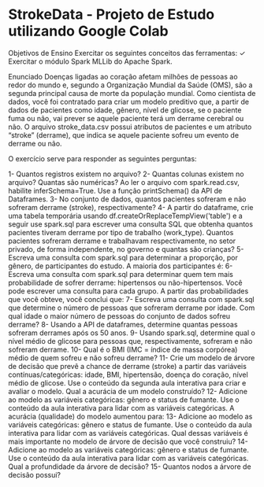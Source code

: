# StrokeData - Projeto de Estudo utilizando Google Colab

Objetivos de Ensino
Exercitar os seguintes conceitos das ferramentas:
✓ Exercitar o módulo Spark MLLib do Apache Spark.

Enunciado
Doenças ligadas ao coração afetam milhões de pessoas ao redor do mundo e, segundo a Organização Mundial da Saúde (OMS), são a segunda principal causa de morte da população mundial. Como cientista de dados, você foi contratado para criar um modelo preditivo que, a partir de dados de pacientes como idade, gênero, nível de glicose, se o paciente fuma ou não, vai prever se aquele paciente terá um derrame cerebral ou não.
O arquivo stroke_data.csv possui atributos de pacientes e um atributo “stroke” (derrame), que indica se aquele paciente sofreu um evento de derrame ou não.

O exercício serve para responder as seguintes perguntas:

1- Quantos registros existem no arquivo?
2- Quantas colunas existem no arquivo? Quantas são numéricas? Ao ler o arquivo com spark.read.csv, habilite inferSchema=True. Use a função printSchema() da API de Dataframes.
3- No conjunto de dados, quantos pacientes sofreram e não sofreram derrame (stroke), respectivamente?
4- A partir do dataframe, crie uma tabela temporária usando df.createOrReplaceTempView('table') e a seguir use spark.sql para escrever uma consulta SQL que obtenha quantos pacientes tiveram derrame por tipo de trabalho (work_type). Quantos pacientes sofreram derrame e trabalhavam respectivamente, no setor privado, de forma independente, no governo e quantas são crianças?
5- Escreva uma consulta com spark.sql para determinar a proporção, por gênero, de participantes do estudo. A maioria dos participantes é:
6- Escreva uma consulta com spark.sql para determinar quem tem mais probabilidade de sofrer derrame: hipertensos ou não-hipertensos. Você pode escrever uma consulta para cada grupo. A partir das probabilidades que você obteve, você conclui que:
7- Escreva uma consulta com spark.sql que determine o número de pessoas que sofreram derrame por idade. Com qual idade o maior número de pessoas do conjunto de dados sofreu derrame?
8- Usando a API de dataframes, determine quantas pessoas sofreram derrames após os 50 anos.
9- Usando spark.sql, determine qual o nível médio de glicose para pessoas que, respectivamente, sofreram e não sofreram derrame.
10- Qual é o BMI (IMC = índice de massa corpórea) médio de quem sofreu e não sofreu derrame?
11- Crie um modelo de árvore de decisão que prevê a chance de derrame (stroke) a partir das variáveis contínuas/categóricas: idade, BMI, hipertensão, doença do coração, nível médio de glicose. Use o conteúdo da segunda aula interativa para criar e avaliar o modelo.
Qual a acurácia de um modelo construído?
12- Adicione ao modelo as variáveis categóricas: gênero e status de fumante. Use o conteúdo da aula interativa para lidar com as variáveis categóricas.  A acurácia (qualidade) do modelo aumentou para:
13- Adicione ao modelo as variáveis categóricas: gênero e status de fumante. Use o conteúdo da aula interativa para lidar com as variáveis categóricas. Qual dessas variáveis é mais importante no modelo de árvore de decisão que você construiu?
14- Adicione ao modelo as variáveis categóricas: gênero e status de fumante. Use o conteúdo da aula interativa para lidar com as variáveis categóricas. Qual a profundidade da árvore de decisão? 
15- Quantos nodos a árvore de decisão possui?
